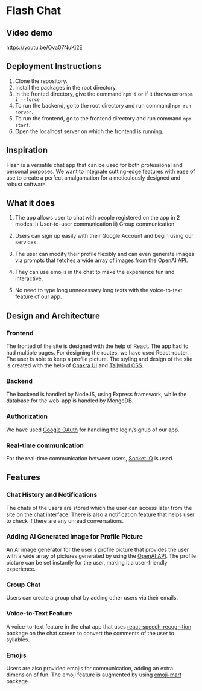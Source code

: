 # Flash Chat

## Video demo
https://youtu.be/Ova07NuKj2E

## Deployment Instructions
1. Clone the repository.
2. Install the packages in the root directory.
3. In the fronted directory, give the command `npm i` or if it throws error`npm i --force` 
4. To run the backend, go to  the root directory and run command `npm run server`.
5. To run the frontend, go to the frontend directory and run command `npm start`.
6. Open the localhost server on which the frontend is running.

## Inspiration
Flash is a versatile chat app that can be used for both professional and personal purposes. We want to integrate cutting-edge features with ease of use to create a perfect amalgamation for a meticulously designed and robust software.

## What it does
1) The app allows user to chat with people registered on the app in 2 modes:
	i) User-to-user communication 
	ii) Group communication
	
2) Users can sign up easily with their Google Account and begin using our services.

3) The user can modify their profile flexibly and can even generate images via prompts that fetches a wide array of images from the OpenAI API.

4) They can use emojis in the chat to make the experience fun and interactive.

4) No need to type long unnecessary long texts with the voice-to-text feature of our app.

## Design and Architecture

### Frontend
The fronted of the site is designed with the help of React. The app had to had multiple pages. For designing the routes, we have used React-router. The user is able to keep a profile picture.
The styling and design of the site is created with the help of [Chakra UI](https://chakra-ui.com/) and [Tailwind CSS](https://tailwindcss.com/docs/guides/create-react-app).

### Backend
The backend is handled by NodeJS, using Express framework, while the database for the web-app is handled by MongoDB.

### Authorization
We have used [Google OAuth](https://developers.google.com/identity/protocols/oauth2) for handling the login/signup of our app. 

### Real-time communication
For the real-time communication between users, [Socket.IO](https://socket.io/) is used.


## Features

### Chat History and Notifications
The chats of the users are stored which the user can access later from the site on the chat interface. There is also a notification feature that helps user to check if there are any unread conversations.

### Adding AI Generated Image for Profile Picture
An AI image generator for the user's profile picture that provides the user with a wide array of pictures generated by using the [OpenAI API](https://platform.openai.com/docs/api-reference). The profile picture can be set instantly for the user, making it a user-friendly experience.

### Group Chat
Users can create a group chat by adding other users via their emails.

### Voice-to-Text Feature
A voice-to-text feature in the chat app that uses [react-speech-recognition](https://www.npmjs.com/package/react-speech-recognition?activeTab=readme) package on the chat screen to convert the comments of the user to syllables.

### Emojis
Users are also provided emojis for communication, adding an extra dimension of fun. The emoji feature is augmented by using [emoji-mart](https://www.npmjs.com/package/emoji-mart) package.
